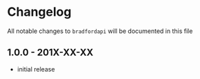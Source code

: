 # Changelog

All notable changes to `bradfordapi` will be documented in this file

## 1.0.0 - 201X-XX-XX

- initial release
